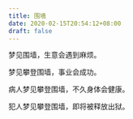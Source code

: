 ```yaml
---
title: 围墙
date: 2020-02-15T20:54:12+08:00
draft: false
---
```


梦见围墙，生意会遇到麻烦。



梦见攀登围墙，事业会成功。



病人梦见攀登围墙，不久身体会健康。



犯人梦见攀登围墙，即将被释放出狱。

